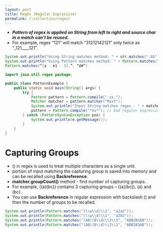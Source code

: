 ```yaml
---
layout: post
title: RegEx (Regular Expression)
permalink: /:collection/regex/
---
```


* ***Pattern of regex is applied on String from left to right and source char in a match can’t be reused.***
* For example, regex “121” will match “31212142121” only twice as “_121____121”.

```java
System.out.println("Using String matches method: " + str.matches(".bb"));
System.out.println("Using Pattern matches method: " + Pattern.matches(".bb", str));
Pattern.matches(“[a - e1 - 3].”, “d#”)
```
```java
import java.util.regex package;

public class PatternExample {
    public static void main(String[] args) {
        try {
            Pattern pattern = Pattern.compile(".xx.");
            Matcher matcher = pattern.matcher("MxxY");
            System.out.println("Input String matches regex - " + matcher.matches());
            pattern = Pattern.compile("*xx*"); // bad regular expression
        } catch (PatternSyntaxException pse) {
            System.out.println(e.getMessage());
        }
    }
}
```

# Capturing Groups

* () in regex is used to treat multiple characters as a single unit.
* portion of input matching the capturing group is saved into memory and can be recalled using **Backreference**.
* **matcher.groupCount()** method - find number of capturing groups.
* For example, ((a)(bc)) contains 3 capturing groups – ((a)(bc)), (a) and (bc).
* You can use **Backreference** in regular expression with backslash (\) and then the number of groups to be recalled.

```java
System.out.println(Pattern.matches("(\\w\\d)\\1", "a2a2"));         	//true  \1 is a2
System.out.println(Pattern.matches("(\\w\\d)\\1", "a2b2"));         	//false \1 is a2
System.out.println(Pattern.matches("(AB)(B\\d)\\2\\1", "ABB2B2AB"));	//true  \1 is AB
System.out.println(Pattern.matches("(AB)(B\\d)\\2\\1", "ABB2B3AB"));	//false \2 is B2
```
